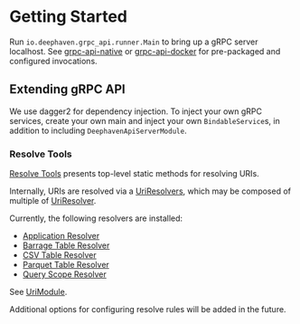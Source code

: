 Getting Started
===============

Run `io.deephaven.grpc_api.runner.Main` to bring up a gRPC server localhost.
See [grpc-api-native](app/native/README.md) or [grpc-api-docker](app/docker/README.md) for
pre-packaged and configured invocations.

Extending gRPC API
------------------

We use dagger2 for dependency injection.
To inject your own gRPC services, create your own main and inject your own `BindableService`s,
in addition to including `DeephavenApiServerModule`.


### Resolve Tools

[Resolve Tools](src/main/java/io/deephaven/uri/ResolveTools.java) presents top-level static methods for resolving URIs.

Internally, URIs are resolved via a [UriResolvers](src/main/java/io/deephaven/grpc_api/uri/UriResolvers.java),
which may be composed of multiple of [UriResolver](src/main/java/io/deephaven/grpc_api/uri/UriResolver.java).

Currently, the following resolvers are installed: 

* [Application Resolver](src/main/java/io/deephaven/grpc_api/uri/ApplicationResolver.java)
* [Barrage Table Resolver](src/main/java/io/deephaven/grpc_api/uri/BarrageTableResolver.java)
* [CSV Table Resolver](src/main/java/io/deephaven/grpc_api/uri/CsvTableResolver.java)
* [Parquet Table Resolver](src/main/java/io/deephaven/grpc_api/uri/ParquetTableResolver.java)
* [Query Scope Resolver](src/main/java/io/deephaven/grpc_api/uri/QueryScopeResolver.java)

See [UriModule](src/main/java/io/deephaven/grpc_api/uri/UriModule.java).

Additional options for configuring resolve rules will be added in the future.